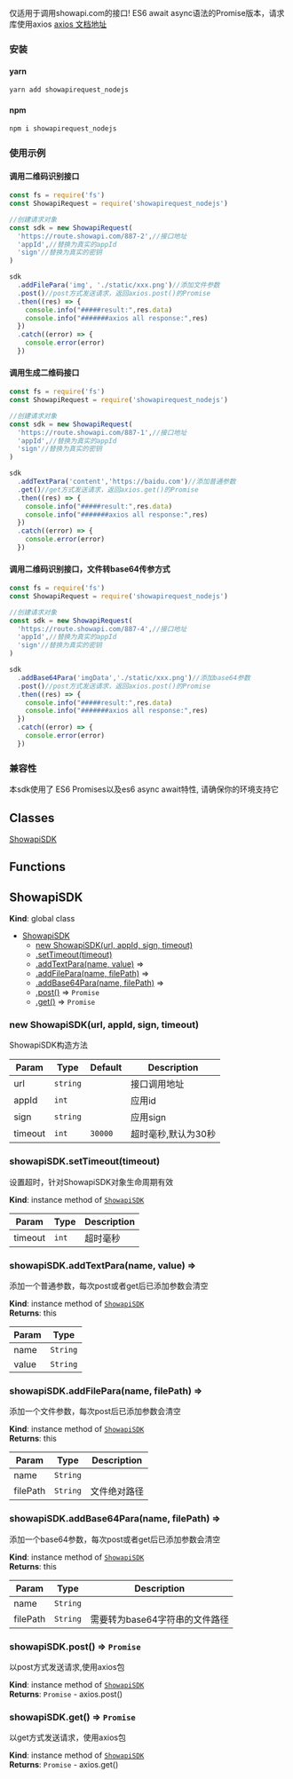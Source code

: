 仅适用于调用showapi.com的接口!  ES6 await async语法的Promise版本，请求库使用axios [axios 文档地址](https://github.com/axios/axios#axiosrequestconfig)

 
### 安装

#### yarn

```bash
yarn add showapirequest_nodejs
```

#### npm

```bash
npm i showapirequest_nodejs
```

### 使用示例

#### 调用二维码识别接口
```js
const fs = require('fs')
const ShowapiRequest = require('showapirequest_nodejs')

//创建请求对象
const sdk = new ShowapiRequest(
  'https://route.showapi.com/887-2',//接口地址
  'appId',//替换为真实的appId
  'sign'//替换为真实的密钥
)

sdk
  .addFilePara('img', './static/xxx.png')//添加文件参数
  .post()//post方式发送请求，返回axios.post()的Promise
  .then((res) => {
    console.info("#####result:",res.data)
    console.info("#######axios all response:",res)
  })
  .catch((error) => {
    console.error(error)
  })
```

#### 调用生成二维码接口
```js
const fs = require('fs')
const ShowapiRequest = require('showapirequest_nodejs')

//创建请求对象
const sdk = new ShowapiRequest(
  'https://route.showapi.com/887-1',//接口地址
  'appId',//替换为真实的appId
  'sign'//替换为真实的密钥
)

sdk
  .addTextPara('content','https://baidu.com')//添加普通参数
  .get()//get方式发送请求，返回axios.get()的Promise
  .then((res) => {
    console.info("#####result:",res.data)
    console.info("#######axios all response:",res)
  })
  .catch((error) => {
    console.error(error)
  })
```


#### 调用二维码识别接口，文件转base64传参方式
```js
const fs = require('fs')
const ShowapiRequest = require('showapirequest_nodejs')

//创建请求对象
const sdk = new ShowapiRequest(
  'https://route.showapi.com/887-4',//接口地址
  'appId',//替换为真实的appId
  'sign'//替换为真实的密钥
)

sdk
  .addBase64Para('imgData','./static/xxx.png')//添加base64参数
  .post()//post方式发送请求，返回axios.post()的Promise
  .then((res) => {
    console.info("#####result:",res.data)
    console.info("#######axios all response:",res)
  })
  .catch((error) => {
    console.error(error)
  })
```

### 兼容性
本sdk使用了 ES6 Promises以及es6 async await特性, 请确保你的环境支持它






## Classes

<dl>
<dt><a href="#ShowapiSDK">ShowapiSDK</a></dt>
<dd></dd>
</dl>

## Functions



<a name="ShowapiSDK"></a>

## ShowapiSDK
**Kind**: global class  

* [ShowapiSDK](#ShowapiSDK)
    * [new ShowapiSDK(url, appId, sign, timeout)](#new_ShowapiSDK_new)
    * [.setTimeout(timeout)](#ShowapiSDK+setTimeout)
    * [.addTextPara(name, value)](#ShowapiSDK+addTextPara) ⇒
    * [.addFilePara(name, filePath)](#ShowapiSDK+addFilePara) ⇒
    * [.addBase64Para(name, filePath)](#ShowapiSDK+addBase64Para) ⇒
    * [.post()](#ShowapiSDK+post) ⇒ <code>Promise</code>
    * [.get()](#ShowapiSDK+get) ⇒ <code>Promise</code>

<a name="new_ShowapiSDK_new"></a>

### new ShowapiSDK(url, appId, sign, timeout)
ShowapiSDK构造方法


| Param | Type | Default | Description |
| --- | --- | --- | --- |
| url | <code>string</code> |  | 接口调用地址 |
| appId | <code>int</code> |  | 应用id |
| sign | <code>string</code> |  | 应用sign |
| timeout | <code>int</code> | <code>30000</code> | 超时毫秒,默认为30秒 |

<a name="ShowapiSDK+setTimeout"></a>

### showapiSDK.setTimeout(timeout)
设置超时，针对ShowapiSDK对象生命周期有效

**Kind**: instance method of [<code>ShowapiSDK</code>](#ShowapiSDK)  

| Param | Type | Description |
| --- | --- | --- |
| timeout | <code>int</code> | 超时毫秒 |

<a name="ShowapiSDK+addTextPara"></a>

### showapiSDK.addTextPara(name, value) ⇒
添加一个普通参数，每次post或者get后已添加参数会清空

**Kind**: instance method of [<code>ShowapiSDK</code>](#ShowapiSDK)  
**Returns**: this  

| Param | Type |
| --- | --- |
| name | <code>String</code> | 
| value | <code>String</code> | 

<a name="ShowapiSDK+addFilePara"></a>

### showapiSDK.addFilePara(name, filePath) ⇒
添加一个文件参数，每次post后已添加参数会清空

**Kind**: instance method of [<code>ShowapiSDK</code>](#ShowapiSDK)  
**Returns**: this  

| Param | Type | Description |
| --- | --- | --- |
| name | <code>String</code> |  |
| filePath | <code>String</code> | 文件绝对路径 |

<a name="ShowapiSDK+addBase64Para"></a>

### showapiSDK.addBase64Para(name, filePath) ⇒
添加一个base64参数，每次post或者get后已添加参数会清空

**Kind**: instance method of [<code>ShowapiSDK</code>](#ShowapiSDK)  
**Returns**: this  

| Param | Type | Description |
| --- | --- | --- |
| name | <code>String</code> |  |
| filePath | <code>String</code> | 需要转为base64字符串的文件路径 |

<a name="ShowapiSDK+post"></a>

### showapiSDK.post() ⇒ <code>Promise</code>
以post方式发送请求,使用axios包

**Kind**: instance method of [<code>ShowapiSDK</code>](#ShowapiSDK)  
**Returns**: <code>Promise</code> - axios.post()  
<a name="ShowapiSDK+get"></a>

### showapiSDK.get() ⇒ <code>Promise</code>
以get方式发送请求，使用axios包

**Kind**: instance method of [<code>ShowapiSDK</code>](#ShowapiSDK)  
**Returns**: <code>Promise</code> - axios.get()  


